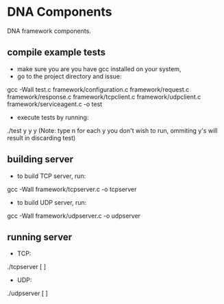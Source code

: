 # DNA Components
DNA framework components.

## compile example tests
- make sure you are you have gcc installed on your system,
- go to the project directory and issue:

gcc -Wall test.c framework/configuration.c framework/request.c framework/response.c framework/tcpclient.c framework/udpclient.c framework/serviceagent.c -o test

- execute tests by running:

./test y y y
(Note: type n for each y you don't wish to run, ommiting y's will result in discarding test)


## building server
- to build TCP server, run:

gcc -Wall framework/tcpserver.c -o tcpserver
- to build UDP server, run:

gcc -Wall framework/udpserver.c -o udpserver
## running server
- TCP:

./tcpserver [<host> <port>]
- UDP:

./udpserver [<host> <port>]
